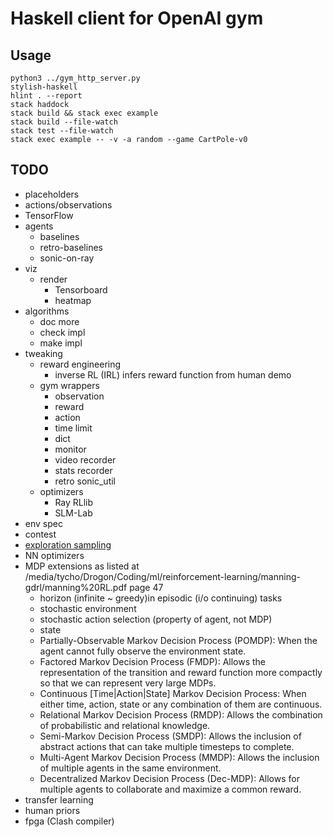 # Haskell client for OpenAI gym

## Usage

```
python3 ../gym_http_server.py
stylish-haskell
hlint . --report
stack haddock
stack build && stack exec example
stack build --file-watch
stack test --file-watch
stack exec example -- -v -a random --game CartPole-v0
```

## TODO

- placeholders
- actions/observations
- TensorFlow
- agents
  - baselines
  - retro-baselines
  - sonic-on-ray
- viz
  - render
    - Tensorboard
    - heatmap
- algorithms
  - doc more
  - check impl
  - make impl
- tweaking
  - reward engineering
    - inverse RL (IRL) infers reward function from human demo
  - gym wrappers
    - observation
    - reward
    - action
    - time limit
    - dict
    - monitor
    - video recorder
    - stats recorder
    - retro sonic_util
  - optimizers
    - Ray RLlib
    - SLM-Lab
- env spec
- contest
- [exploration sampling](https://en.wikipedia.org/wiki/Active_learning_(machine_learning)#Query_strategies)
- NN optimizers
- MDP extensions as listed at /media/tycho/Drogon/Coding/ml/reinforcement-learning/manning-gdrl/manning%20RL.pdf page 47
  - horizon (infinite ~ greedy)in episodic (i/o continuing) tasks
  - stochastic environment
  - stochastic action selection (property of agent, not MDP)
  - state
  - Partially-Observable Markov Decision Process (POMDP): When the agent cannot fully observe the environment state.
  - Factored Markov Decision Process (FMDP): Allows the representation of the transition and reward function more compactly so that we can represent very large MDPs.
  - Continuous [Time|Action|State] Markov Decision Process: When either time, action, state or any combination of them are continuous.
  - Relational Markov Decision Process (RMDP): Allows the combination of probabilistic and relational knowledge.
  - Semi-Markov Decision Process (SMDP): Allows the inclusion of abstract actions that can take multiple timesteps to complete.
  - Multi-Agent Markov Decision Process (MMDP): Allows the inclusion of multiple agents in the same environment.
  - Decentralized Markov Decision Process (Dec-MDP): Allows for multiple agents to collaborate and maximize a common reward.
- transfer learning
- human priors
- fpga (Clash compiler)
